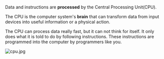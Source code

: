 Data and instructions are **processed** by the Central Processing Unit(CPU). 

The CPU is the computer system's **brain** that can transform data from input devices into useful information or a physical action. 

The CPU can process data really fast, but it can not think for itself.  It only does what it is told to do by following instructions. These instructions are programmed into the computer by programmers like you. 

![cpu.jpg](https://aztec-crown.codio.io/cpu.jpg)

